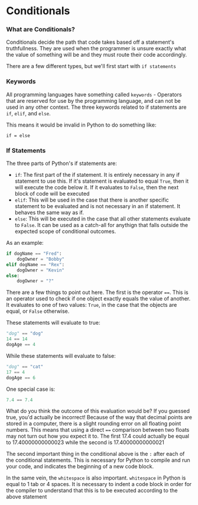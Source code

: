 # Conditionals

### What are Conditionals?

Conditionals decide the path that code takes based off a statement's truthfullness. They are used when the programmer is unsure exactly what the value of something will be and they must route their code accordingly.

There are a few different types, but we'll first start with ```if statements```

### Keywords

All programming languages have something called ```keywords``` - Operators that are reserved for use by the programming language, and can not be used in any other context. The three keywords related to if statements are ```if```, ```elif```, and ```else```. 

This means it would be invalid in Python to do something like:

```commandline
if = else
```

### If Statements

The three parts of Python's if statements are:

- ```if```: The first part of the if statement. It is entirely necessary in any if statement to use this. If it's statement is evaluated to equal ```True```, then it will execute the code below it. If it evaluates to ```False```, then the next block of code will be executed
- ```elif```: This will be used in the case that there is another specific statement to be evaluated and is not necessary in an if statement. It behaves the same way as if.
- ```else```: This will be executed in the case that all other statements evaluate to ```False```. It can be used as a catch-all for anythign that falls outside the expected scope of conditional outcomes.

As an example:

```python
if dogName == "Fred":
    dogOwner = "Bobby"
elif dogName == "Rex":
    dogOwner = "Kevin"
else:
    dogOwner = "?"
```

There are a few things to point out here. The first is the operator ```==```. This is an operator used to check if one object exactly equals the value of another. It evaluates to one of two values: ```True```, in the case that the objects are equal, or ```False``` otherwise. 

These statements will evaluate to true:
```python
"dog" == "dog"
14 == 14
dogAge == 4
```
While these statements will evaluate to false:
```python
"dog" == "cat"
17 == 4
dogAge == 6
```
One special case is:

```python
7.4 == 7.4
```

What do you think the outcome of this evaluation would be? If you guessed true, you'd actually be incorrect! Because of the way that decimal points are stored in a computer, there is a slight rounding error on all floating point numbers. This means that using a direct ```==``` comparison between two floats may not turn out how you expect it to. The first 17.4 could actually be equal to 17.40000000000023 while the second is 17.40000000000021

The second important thing in the conditional above is the ```:``` after each of the conditional statements. This is necessary for Python to compile and run your code, and indicates the beginning of a new code block.

In the same vein, the ```whitespace``` is also important. ```whitespace``` in Python is equal to 1 tab or 4 spaces. It is necessary to indent a code block in order for the compiler to understand that this is to be executed according to the above statement
